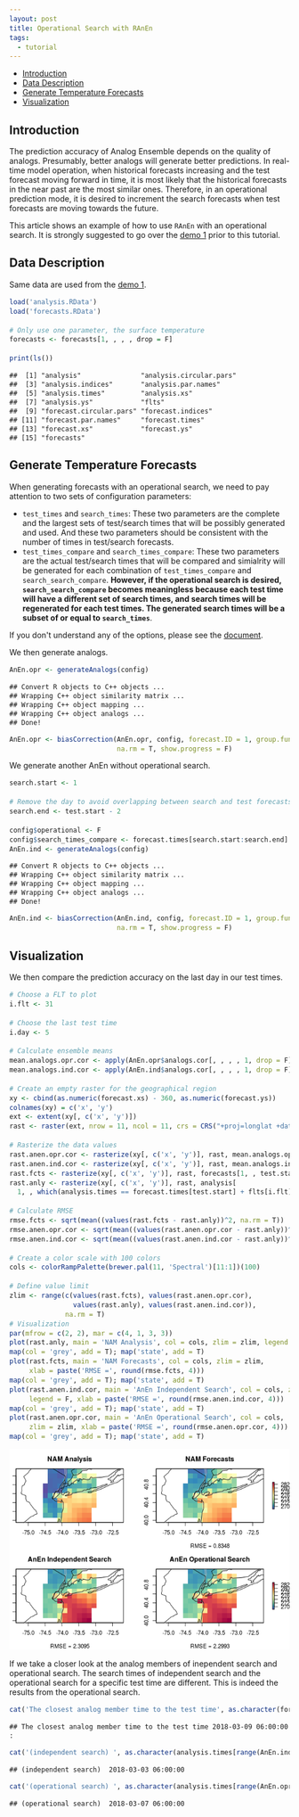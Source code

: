```yaml
---
layout: post
title: Operational Search with RAnEn
tags:
  - tutorial
---
```


<!-- vim-markdown-toc GitLab -->

* [Introduction](#introduction)
* [Data Description](#data-description)
* [Generate Temperature Forecasts](#generate-temperature-forecasts)
* [Visualization](#visualization)

<!-- vim-markdown-toc -->

Introduction
------------

The prediction accuracy of Analog Ensemble depends on the quality of analogs. Presumably, better analogs will generate better predictions. In real-time model operation, when historical forecasts increasing and the test forecast moving forward in time, it is most likely that the historical forecasts in the near past are the most similar ones. Therefore, in an operational prediction mode, it is desired to increment the search forecasts when test forecasts are moving towards the future.

This article shows an example of how to use `RAnEn` with an operational search. It is strongly suggested to go over the [demo 1](https://weiming-hu.github.io/AnalogsEnsemble/2018/11/04/demo-1-RAnEn-basics.html) prior to this tutorial.

Data Description
----------------

Same data are used from the [demo 1](https://weiming-hu.github.io/AnalogsEnsemble/2018/11/04/demo-1-RAnEn-basics.html).

``` r
load('analysis.RData')
load('forecasts.RData')

# Only use one parameter, the surface temperature
forecasts <- forecasts[1, , , , drop = F]

print(ls())
```

    ##  [1] "analysis"               "analysis.circular.pars"
    ##  [3] "analysis.indices"       "analysis.par.names"    
    ##  [5] "analysis.times"         "analysis.xs"           
    ##  [7] "analysis.ys"            "flts"                  
    ##  [9] "forecast.circular.pars" "forecast.indices"      
    ## [11] "forecast.par.names"     "forecast.times"        
    ## [13] "forecast.xs"            "forecast.ys"           
    ## [15] "forecasts"

Generate Temperature Forecasts
------------------------------

When generating forecasts with an operational search, we need to pay attention to two sets of configuration parameters:

-   `test_times` and `search_times`: These two parameters are the complete and the largest sets of test/search times that will be possibly generated and used. And these two parameters should be consistent with the number of times in test/search forecasts.
-   `test_times_compare` and `search_times_compare`: These two parameters are the actual test/search times that will be compared and simialrity will be generated for each combination of `test_times_compare` and `search_search_compare`. **However, if the operational search is desired, `search_search_compare` becomes meaningless because each test time will have a different set of search times, and search times will be regenerated for each test times. The generated search times will be a subset of or equal to `search_times`**.

If you don't understand any of the options, please see the [document](https://weiming-hu.github.io/AnalogsEnsemble/R/reference/generateConfiguration.html).

We then generate analogs.

``` r
AnEn.opr <- generateAnalogs(config)
```

    ## Convert R objects to C++ objects ...
    ## Wrapping C++ object similarity matrix ...
    ## Wrapping C++ object mapping ...
    ## Wrapping C++ object analogs ...
    ## Done!

``` r
AnEn.opr <- biasCorrection(AnEn.opr, config, forecast.ID = 1, group.func = mean,
                           na.rm = T, show.progress = F)
```

We generate another AnEn without operational search.

``` r
search.start <- 1

# Remove the day to avoid overlapping between search and test forecasts
search.end <- test.start - 2

config$operational <- F
config$search_times_compare <- forecast.times[search.start:search.end]
AnEn.ind <- generateAnalogs(config)
```

    ## Convert R objects to C++ objects ...
    ## Wrapping C++ object similarity matrix ...
    ## Wrapping C++ object mapping ...
    ## Wrapping C++ object analogs ...
    ## Done!

``` r
AnEn.ind <- biasCorrection(AnEn.ind, config, forecast.ID = 1, group.func = mean,
                           na.rm = T, show.progress = F)
```

Visualization
-------------

We then compare the prediction accuracy on the last day in our test times.

``` r
# Choose a FLT to plot
i.flt <- 31

# Choose the last test time
i.day <- 5

# Calculate ensemble means
mean.analogs.opr.cor <- apply(AnEn.opr$analogs.cor[, , , , 1, drop = F], c(1, 2, 3), mean, na.rm = T)
mean.analogs.ind.cor <- apply(AnEn.ind$analogs.cor[, , , , 1, drop = F], c(1, 2, 3), mean, na.rm = T)

# Create an empty raster for the geographical region
xy <- cbind(as.numeric(forecast.xs) - 360, as.numeric(forecast.ys))
colnames(xy) = c('x', 'y')
ext <- extent(xy[, c('x', 'y')])
rast <- raster(ext, nrow = 11, ncol = 11, crs = CRS("+proj=longlat +datum=WGS84"))

# Rasterize the data values
rast.anen.opr.cor <- rasterize(xy[, c('x', 'y')], rast, mean.analogs.opr.cor[, i.day, i.flt], fun = mean)
rast.anen.ind.cor <- rasterize(xy[, c('x', 'y')], rast, mean.analogs.ind.cor[, i.day, i.flt], fun = mean)
rast.fcts <- rasterize(xy[, c('x', 'y')], rast, forecasts[1, , test.start, i.flt], fun = mean)
rast.anly <- rasterize(xy[, c('x', 'y')], rast, analysis[
  1, , which(analysis.times == forecast.times[test.start] + flts[i.flt])], fun = mean)

# Calculate RMSE
rmse.fcts <- sqrt(mean((values(rast.fcts - rast.anly))^2, na.rm = T))
rmse.anen.opr.cor <- sqrt(mean((values(rast.anen.opr.cor - rast.anly))^2, na.rm = T))
rmse.anen.ind.cor <- sqrt(mean((values(rast.anen.ind.cor - rast.anly))^2, na.rm = T))

# Create a color scale with 100 colors
cols <- colorRampPalette(brewer.pal(11, 'Spectral')[11:1])(100)

# Define value limit
zlim <- range(c(values(rast.fcts), values(rast.anen.opr.cor),
                values(rast.anly), values(rast.anen.ind.cor)),
              na.rm = T)
# Visualization
par(mfrow = c(2, 2), mar = c(4, 1, 3, 3))
plot(rast.anly, main = 'NAM Analysis', col = cols, zlim = zlim, legend = F)
map(col = 'grey', add = T); map('state', add = T)
plot(rast.fcts, main = 'NAM Forecasts', col = cols, zlim = zlim,
     xlab = paste('RMSE =', round(rmse.fcts, 4)))
map(col = 'grey', add = T); map('state', add = T)
plot(rast.anen.ind.cor, main = 'AnEn Independent Search', col = cols, zlim = zlim,
     legend = F, xlab = paste('RMSE =', round(rmse.anen.ind.cor, 4)))
map(col = 'grey', add = T); map('state', add = T)
plot(rast.anen.opr.cor, main = 'AnEn Operational Search', col = cols,
     zlim = zlim, xlab = paste('RMSE =', round(rmse.anen.opr.cor, 4)))
map(col = 'grey', add = T); map('state', add = T)
```

![Result comparison](https://github.com/Weiming-Hu/AnalogsEnsemble/raw/gh-pages/assets/posts/2019-02-12-operational-search/unnamed-chunk-5-1.png)

If we take a closer look at the analog members of inependent search and operational search. The search times of independent search and the operational search for a specific test time are different. This is indeed the results from the operational search.

``` r
cat('The closest analog member time to the test time', as.character(forecast.times[test.start + i.day - 1] + flts[i.flt]), ':\n')
```

    ## The closest analog member time to the test time 2018-03-09 06:00:00 :

``` r
cat('(independent search) ', as.character(analysis.times[range(AnEn.ind$analogs[, i.day, i.flt, , 3], na.rm = T)[2]]), '\n')
```

    ## (independent search)  2018-03-03 06:00:00

``` r
cat('(operational search) ', as.character(analysis.times[range(AnEn.opr$analogs[, i.day, i.flt, , 3], na.rm = T)[2]]), '\n')
```

    ## (operational search)  2018-03-07 06:00:00
